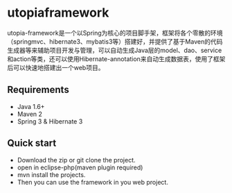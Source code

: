 utopiaframework
===============

utopia-framework是一个以Spring为核心的项目脚手架，框架将各个零散的环境（springmvc、hibernate3、mybatis3等）搭建好，并提供了基于Maven的代码生成器等来辅助项目开发与管理，可以自动生成Java层的model、dao、service和action等类，还可以使用Hibernate-annotation来自动生成数据表，使用了框架后可以快速地搭建出一个web项目。

Requirements
------------

* Java 1.6+
* Maven 2
* Spring 3 & Hibernate 3

Quick start
-----------

* Download the zip or git clone the project.
* open in eclipse-php(maven plugin required)
* mvn install the projects.
* Then you can use the framework in you web project.
